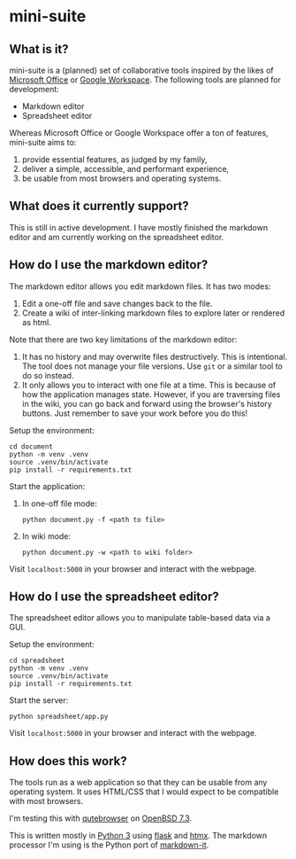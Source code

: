 # mini-suite 

## What is it?

mini-suite is a (planned) set of collaborative tools inspired by the likes of [Microsoft Office](https://www.office.com/) or [Google Workspace](https://workspace.google.com/). The following tools are planned for development:
- Markdown editor
- Spreadsheet editor

Whereas Microsoft Office or Google Workspace offer a ton of features,
mini-suite aims to:
1. provide essential features, as judged by my family,
1. deliver a simple, accessible, and performant experience,
1. be usable from most browsers and operating systems.

## What does it currently support?

This is still in active development. I have mostly finished the markdown editor and am currently working on the spreadsheet editor.

## How do I use the markdown editor?

The markdown editor allows you edit markdown files. It has two modes:
1. Edit a one-off file and save changes back to the file.
1. Create a wiki of inter-linking markdown files to explore later or rendered as html.

Note that there are two key limitations of the markdown editor:
1. It has no history and may overwrite files destructively. This is intentional. The tool does not manage your file versions. Use `git` or a similar tool to do so instead.
1. It only allows you to interact with one file at a time. This is because of how the application manages state. However, if you are traversing files in the wiki, you can go back and forward using the browser's history buttons. Just remember to save your work before you do this!

Setup the environment:
```
cd document
python -m venv .venv
source .venv/bin/activate
pip install -r requirements.txt
```

Start the application:
1. In one-off file mode:
    ```
    python document.py -f <path to file>
    ```
1. In wiki mode:
    ```
    python document.py -w <path to wiki folder>
    ```

Visit `localhost:5000` in your browser and interact with the webpage.

## How do I use the spreadsheet editor?

The spreadsheet editor allows you to manipulate table-based data via a GUI.

Setup the environment:
```
cd spreadsheet
python -m venv .venv
source .venv/bin/activate
pip install -r requirements.txt
```

Start the server:
```
python spreadsheet/app.py
```

Visit `localhost:5000` in your browser and interact with the webpage.

## How does this work?

The tools run as a web application so that they can be usable from any operating system. It uses HTML/CSS that I would expect to be compatible with most browsers.

I'm testing this with [qutebrowser](https://www.qutebrowser.org/) on [OpenBSD 7.3](https://www.openbsd.org/73.html).

This is written mostly in [Python 3](https://www.python.org/) using [flask](https://flask.palletsprojects.com/en/3.0.x/) and [htmx](https://htmx.org/). The markdown processor I'm using is the Python port of [markdown-it](https://github.com/markdown-it/markdown-it).
